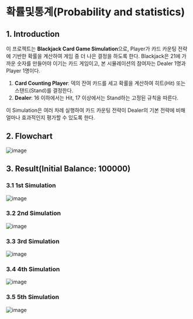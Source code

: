 # 확률및통계(Probability and statistics)
## 1. Introduction
이 프로젝트는 **Blackjack Card Game Simulation**으로, Player가 카드 카운팅 전략에 기반한 확률을 계산하여 게임 중 더 나은 결정을 하도록 한다. Blackjack은 21에 가까운 숫자를 만들어야 이기는 카드 게임이고, 본 시뮬레이션의 참여자는 Dealer 1명과 Player 1명이다.

1. **Card Counting Player**: 덱의 잔여 카드를 세고 확률을 계산하여 히트(Hit) 또는 스탠드(Stand)를 결정한다.
2. **Dealer**: 16 이하에서는 Hit, 17 이상에서는 Stand하는 고정된 규칙을 따른다.

이 Simulation은 여러 차례 실행하여 카드 카운팅 전략이 Dealer의 기본 전략에 비해 얼마나 효과적인지 평가할 수 있도록 한다.

## 2. Flowchart
![image](https://github.com/user-attachments/assets/949429c5-cbf5-4fe5-af71-0443e2fdfcb9)

## 3. Result(Initial Balance: 100000)
### 3.1 1st Simulation
![image](https://github.com/user-attachments/assets/59f9c320-3bb6-4d46-bb97-bcb03260f1c1)

### 3.2 2nd Simulation
![image](https://github.com/user-attachments/assets/c872dfa4-983d-4de1-beb0-b02d30c30a64)

### 3.3 3rd Simulation
![image](https://github.com/user-attachments/assets/f1ee6a66-c62e-49e3-913c-17afb2de4001)

### 3.4 4th Simulation
![image](https://github.com/user-attachments/assets/81881362-2557-4be6-a7de-1d0189c5bcfe)

### 3.5 5th Simulation
![image](https://github.com/user-attachments/assets/90bddd2f-fbc6-459f-9208-8c313a83def4)
